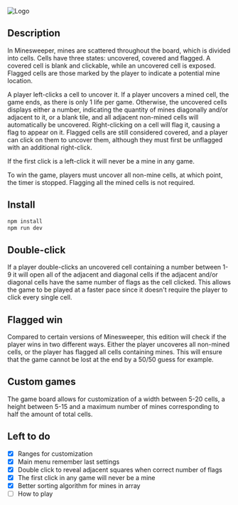 ![Logo](https://raw.githubusercontent.com/jensengbg-jack-carling/minesweeper/e471a123355f22b924b87df15b7977dc1b1edd17/src/assets/logo.svg)

## Description

In Minesweeper, mines are scattered throughout the board, which is divided into cells. Cells have three states: uncovered, covered and flagged. A covered cell is blank and clickable, while an uncovered cell is exposed. Flagged cells are those marked by the player to indicate a potential mine location.

A player left-clicks a cell to uncover it. If a player uncovers a mined cell, the game ends, as there is only 1 life per game. Otherwise, the uncovered cells displays either a number, indicating the quantity of mines diagonally and/or adjacent to it, or a blank tile, and all adjacent non-mined cells will automatically be uncovered. Right-clicking on a cell will flag it, causing a flag to appear on it. Flagged cells are still considered covered, and a player can click on them to uncover them, although they must first be unflagged with an additional right-click.

If the first click is a left-click it will never be a mine in any game.

To win the game, players must uncover all non-mine cells, at which point, the timer is stopped. Flagging all the mined cells is not required.

## Install

```bash
npm install
npm run dev
```

## Double-click

If a player double-clicks an uncovered cell containing a number between 1-9 it will open all of the adjacent and diagonal cells if the adjacent and/or diagonal cells have the same number of flags as the cell clicked. This allows the game to be played at a faster pace since it doesn't require the player to click every single cell.

## Flagged win

Compared to certain versions of Minesweeper, this edition will check if the player wins in two different ways. Either the player uncoveres all non-mined cells, or the player has flagged all cells containing mines. This will ensure that the game cannot be lost at the end by a 50/50 guess for example.

## Custom games

The game board allows for customization of a width between 5-20 cells, a height between 5-15 and a maximum number of mines corresponding to half the amount of total cells.

## Left to do

- [x] Ranges for customization
- [x] Main menu remember last settings
- [x] Double click to reveal adjacent squares when correct number of flags
- [x] The first click in any game will never be a mine
- [x] Better sorting algorithm for mines in array
- [ ] How to play
